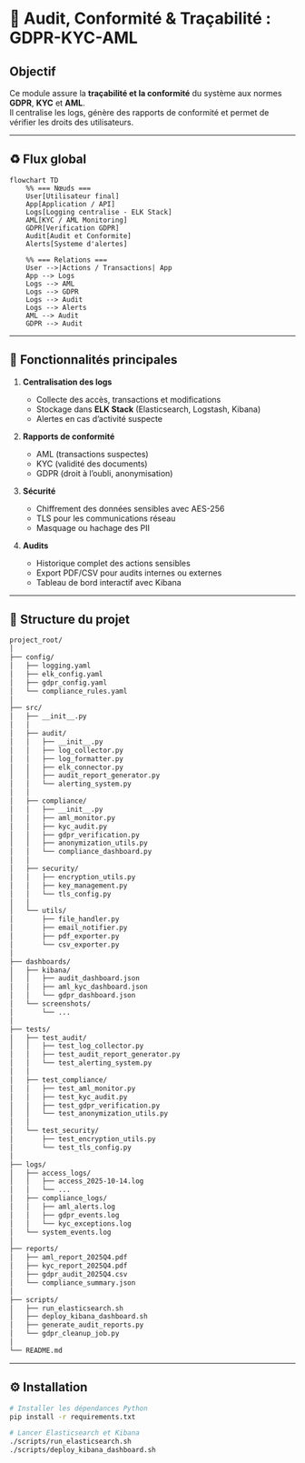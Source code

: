 # 🔐 Audit, Conformité & Traçabilité : GDPR-KYC-AML

## Objectif
Ce module assure la **traçabilité et la conformité** du système aux normes **GDPR**, **KYC** et **AML**.  
Il centralise les logs, génère des rapports de conformité et permet de vérifier les droits des utilisateurs.

---

## ♻️ Flux global
```mermaid
flowchart TD
    %% === Nœuds ===
    User[Utilisateur final]
    App[Application / API]
    Logs[Logging centralise - ELK Stack]
    AML[KYC / AML Monitoring]
    GDPR[Verification GDPR]
    Audit[Audit et Conformite]
    Alerts[Systeme d'alertes]

    %% === Relations ===
    User -->|Actions / Transactions| App
    App --> Logs
    Logs --> AML
    Logs --> GDPR
    Logs --> Audit
    Logs --> Alerts
    AML --> Audit
    GDPR --> Audit
```
---

## 🧩 Fonctionnalités principales

1. **Centralisation des logs**
   - Collecte des accès, transactions et modifications
   - Stockage dans **ELK Stack** (Elasticsearch, Logstash, Kibana)
   - Alertes en cas d’activité suspecte

2. **Rapports de conformité**
   - AML (transactions suspectes)
   - KYC (validité des documents)
   - GDPR (droit à l’oubli, anonymisation)

3. **Sécurité**
   - Chiffrement des données sensibles avec AES-256
   - TLS pour les communications réseau
   - Masquage ou hachage des PII

4. **Audits**
   - Historique complet des actions sensibles
   - Export PDF/CSV pour audits internes ou externes
   - Tableau de bord interactif avec Kibana

---
## 📂 Structure du projet
```bash
project_root/
│
├── config/
│   ├── logging.yaml
│   ├── elk_config.yaml
│   ├── gdpr_config.yaml
│   └── compliance_rules.yaml
│
├── src/
│   ├── __init__.py
│   │
│   ├── audit/
│   │   ├── __init__.py
│   │   ├── log_collector.py
│   │   ├── log_formatter.py
│   │   ├── elk_connector.py
│   │   ├── audit_report_generator.py
│   │   └── alerting_system.py
│   │
│   ├── compliance/
│   │   ├── __init__.py
│   │   ├── aml_monitor.py
│   │   ├── kyc_audit.py
│   │   ├── gdpr_verification.py
│   │   ├── anonymization_utils.py
│   │   └── compliance_dashboard.py
│   │
│   ├── security/
│   │   ├── encryption_utils.py
│   │   ├── key_management.py
│   │   └── tls_config.py
│   │
│   └── utils/
│       ├── file_handler.py
│       ├── email_notifier.py
│       ├── pdf_exporter.py
│       └── csv_exporter.py
│
├── dashboards/
│   ├── kibana/
│   │   ├── audit_dashboard.json
│   │   ├── aml_kyc_dashboard.json
│   │   └── gdpr_dashboard.json
│   └── screenshots/
│       └── ...
│
├── tests/
│   ├── test_audit/
│   │   ├── test_log_collector.py
│   │   ├── test_audit_report_generator.py
│   │   └── test_alerting_system.py
│   │
│   ├── test_compliance/
│   │   ├── test_aml_monitor.py
│   │   ├── test_kyc_audit.py
│   │   ├── test_gdpr_verification.py
│   │   └── test_anonymization_utils.py
│   │
│   └── test_security/
│       ├── test_encryption_utils.py
│       └── test_tls_config.py
│
├── logs/
│   ├── access_logs/
│   │   ├── access_2025-10-14.log
│   │   └── ...
│   ├── compliance_logs/
│   │   ├── aml_alerts.log
│   │   ├── gdpr_events.log
│   │   └── kyc_exceptions.log
│   └── system_events.log
│
├── reports/
│   ├── aml_report_2025Q4.pdf
│   ├── kyc_report_2025Q4.pdf
│   ├── gdpr_audit_2025Q4.csv
│   └── compliance_summary.json
│
├── scripts/
│   ├── run_elasticsearch.sh
│   ├── deploy_kibana_dashboard.sh
│   ├── generate_audit_reports.py
│   └── gdpr_cleanup_job.py
│
└── README.md
```

---

## ⚙️ Installation

```bash
# Installer les dépendances Python
pip install -r requirements.txt

# Lancer Elasticsearch et Kibana
./scripts/run_elasticsearch.sh
./scripts/deploy_kibana_dashboard.sh
```
